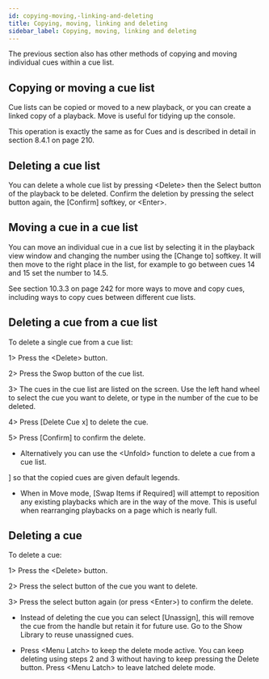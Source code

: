 ```yaml
---
id: copying-moving,-linking-and-deleting 
title: Copying, moving, linking and deleting
sidebar_label: Copying, moving, linking and deleting
---
```


The previous section also has other methods of copying and moving
individual cues within a cue list.

Copying or moving a cue list
----------------------------

Cue lists can be copied or moved to a new playback, or you can create a
linked copy of a playback. Move is useful for tidying up the console.

This operation is exactly the same as for Cues and is described in
detail in section 8.4.1 on page 210.

Deleting a cue list
-------------------

You can delete a whole cue list by pressing \<Delete\> then the Select
button of the playback to be deleted. Confirm the deletion by pressing
the select button again, the \[Confirm\] softkey, or \<Enter\>.

Moving a cue in a cue list
--------------------------

You can move an individual cue in a cue list by selecting it in the
playback view window and changing the number using the \[Change to\]
softkey. It will then move to the right place in the list, for example
to go between cues 14 and 15 set the number to 14.5.

See section 10.3.3 on page 242 for more ways to move and copy cues,
including ways to copy cues between different cue lists.

Deleting a cue from a cue list
------------------------------

To delete a single cue from a cue list:

1\> Press the \<Delete\> button.

2\> Press the Swop button of the cue list.

3\> The cues in the cue list are listed on the screen. Use the left hand
wheel to select the cue you want to delete, or type in the number of the
cue to be deleted.

4\> Press \[Delete Cue x\] to delete the cue.

5\> Press \[Confirm\] to confirm the delete.

-   Alternatively you can use the \<Unfold\> function to delete a cue
    from a cue list.


\] so that the copied cues are given default legends.

-   When in Move mode, \[Swap Items if Required\] will attempt to
    reposition any existing playbacks which are in the way of the move.
    This is useful when rearranging playbacks on a page which is nearly
    full.

Deleting a cue
--------------

To delete a cue:

1\> Press the \<Delete\> button.

2\> Press the select button of the cue you want to delete.

3\> Press the select button again (or press \<Enter\>) to confirm the
delete.

-   Instead of deleting the cue you can select \[Unassign\], this will
    remove the cue from the handle but retain it for future use. Go to
    the Show Library to reuse unassigned cues.

-   Press \<Menu Latch\> to keep the delete mode active. You can keep
    deleting using steps 2 and 3 without having to keep pressing the
    Delete button. Press \<Menu Latch\> to leave latched delete mode.
